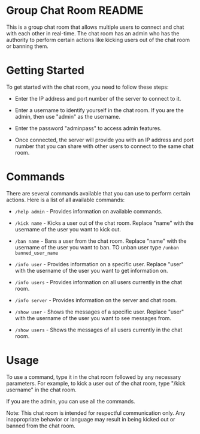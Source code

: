# Group Chat Room README
This is a group chat room that allows multiple users to connect and chat with each other in real-time. The chat room has an admin who has the authority to perform certain actions like kicking users out of the chat room or banning them.

 
# Getting Started
To get started with the chat room, you need to follow these steps:

- Enter the IP address and port number of the server to connect to it.

- Enter a username to identify yourself in the chat room. If you are the admin, then use "admin" as the username.

- Enter the password "adminpass" to access admin features.

- Once connected, the server will provide you with an IP address and port number that you can share with other users to connect to the same chat room.


# Commands
There are several commands available that you can use to perform certain actions. Here is a list of all available commands:

- `/help admin` - Provides information on available commands.

- `/kick name` - Kicks a user out of the chat room. Replace "name" with the username of the user you want to kick out.

- `/ban name` - Bans a user from the chat room. Replace "name" with the username of the user you want to ban. TO unban user type `/unban banned_user_name`

- `/info user` - Provides information on a specific user. Replace "user" with the username of the user you want to get information on.

- `/info users` - Provides information on all users currently in the chat room.

- `/info server` - Provides information on the server and chat room.

- `/show user` - Shows the messages of a specific user. Replace "user" with the username of the user you want to see messages from.

- `/show users` - Shows the messages of all users currently in the chat room.


# Usage
To use a command, type it in the chat room followed by any necessary parameters. For example, to kick a user out of the chat room, type "/kick username" in the chat room.

If you are the admin, you can use all the commands.

Note: This chat room is intended for respectful communication only. Any inappropriate behavior or language may result in being kicked out or banned from the chat room.
